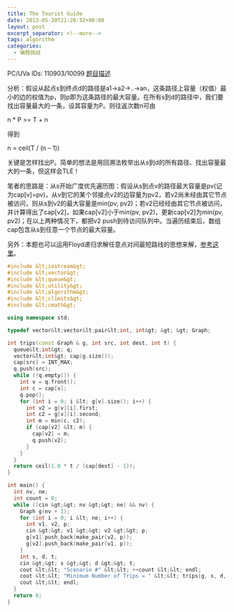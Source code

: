```yaml
---
title: The Tourist Guide
date: 2013-05-30T21:28:52+00:00
layout: post
excerpt_separator: <!--more-->
tags: algorithm
categories:
  - 编程挑战
---
```

PC/UVa IDs: 110903/10099 <a href="http://uva.onlinejudge.org/index.php?option=com_onlinejudge&#038;Itemid=8&#038;category=37&#038;page=show_problem&#038;problem=1040" target="_blank">题目描述</a>

分析：假设从起点s到终点d的路径是a1->a2->..->an，这条路径上容量（权值）最小的边的权值为p，则p即为这条路径的最大容量。在所有s到d的路径中，我们要找出容量最大的一条，设其容量为P。则往返次数n可由
  
n * P >= T + n
  
得到
  
n = ceil(T / (n &#8211; 1))
  
关键是怎样找出P。简单的想法是用回溯法枚举出从s到d的所有路径、找出容量最大的一条，但这样会TLE！<!--more-->


  
笔者的思路是：从s开始广度优先遍历图：假设从s到点v的路径最大容量是pv(记为cap[v]=pv)，从v到它的某个邻接点v2的边容量为pv2，若v2尚未经由其它节点被访问，则从s到v2的最大容量是min(pv, pv2)；若v2已经经由其它节点被访问，并计算得出了cap[v2]，如果cap[v2]小于min(pv, pv2)，更新cap[v2]为min(pv, pv2)；在以上两种情况下，都把v2 push到待访问队列中。当遍历结束后，数组cap包含从s到任意一个节点的最大容量。
  
另外：本题也可以运用Floyd递归求解任意点对间最短路线的思想来解，<a href="http://aduni.org/courses/algorithms/courseware/handouts/Reciation_07.html#25504" target="_blank">参考这里</a>。

```cpp
#include &lt;iostream&gt;
#include &lt;vector&gt;
#include &lt;queue&gt;
#include &lt;utility&gt;
#include &lt;algorithm&gt;
#include &lt;climits&gt;
#include &lt;cmath&gt;

using namespace std;

typedef vector&lt;vector&lt;pair&lt;int, int&gt; &gt; &gt; Graph;

int trips(const Graph & g, int src, int dest, int t) {
  queue&lt;int&gt; q;
  vector&lt;int&gt; cap(g.size());
  cap[src] = INT_MAX;
  q.push(src);
  while (!q.empty()) {
    int v = q.front();
    int c = cap[v];
    q.pop();
    for (int i = 0; i &lt; g[v].size(); i++) {
      int v2 = g[v][i].first;
      int c2 = g[v][i].second;
      int m = min(c, c2);
      if (cap[v2] &lt; m) {
        cap[v2] = m;
        q.push(v2);
      }
    }
  }
  return ceil(1.0 * t / (cap[dest] - 1));
}

int main() {
  int nv, ne;
  int count = 0;
  while ((cin &gt;&gt; nv &gt;&gt; ne) && nv) {
    Graph g(nv + 1);
    for (int i = 0; i &lt; ne; i++) {
      int v1, v2, p;
      cin &gt;&gt; v1 &gt;&gt; v2 &gt;&gt; p;
      g[v1].push_back(make_pair(v2, p));
      g[v2].push_back(make_pair(v1, p));
    }
    int s, d, t;
    cin &gt;&gt; s &gt;&gt; d &gt;&gt; t;
    cout &lt;&lt; "Scenario #" &lt;&lt; ++count &lt;&lt; endl;
    cout &lt;&lt; "Minimum Number of Trips = " &lt;&lt; trips(g, s, d, t) &lt;&lt; endl;
    cout &lt;&lt; endl;
  }
  return 0;
}
```

